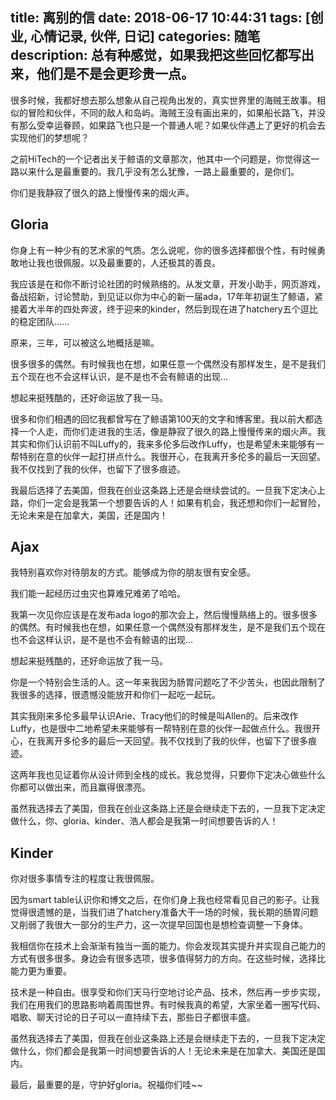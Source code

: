 title: 离别的信
date: 2018-06-17 10:44:31
tags: [创业, 心情记录, 伙伴, 日记]
categories: 随笔
description: 总有种感觉，如果我把这些回忆都写出来，他们是不是会更珍贵一点。
---

很多时候，我都好想去那么想象从自己视角出发的，真实世界里的海贼王故事。相似的冒险和伙伴，不同的敌人和岛屿。海贼王没有画出来的，如果船长路飞，并没有那么受幸运眷顾，如果路飞也只是一个普通人呢？如果伙伴遇上了更好的机会去实现他们的梦想呢？

之前HiTech的一个记者出关于鲸语的文章那次，他其中一个问题是，你觉得这一路以来什么是最重要的。我几乎没有怎么犹豫，一路上最重要的，是你们。

你们是我静寂了很久的路上慢慢传来的烟火声。

## Gloria

你身上有一种少有的艺术家的气质。怎么说呢，你的很多选择都很个性，有时候勇敢地让我也很佩服。以及最重要的，人还极其的善良。

我应该是在和你不断讨论社团的时候熟络的。从发文章，开发小助手，网页游戏，备战招新，讨论赞助，到见证以你为中心的新一届ada，17年年初诞生了鲸语，紧接着大半年的四处奔波，终于迎来的kinder，然后到现在进了hatchery五个逗比的稳定团队……

原来，三年，可以被这么地概括是嘛。

很多很多的偶然。有时候我也在想，如果任意一个偶然没有那样发生，是不是我们五个现在也不会这样认识，是不是也不会有鲸语的出现…

想起来挺残酷的，还好命运放了我一马。

很多和你们相遇的回忆我都曾写在了鲸语第100天的文字和博客里。我以前大都选择一个人走，而你们走进我的生活，像是静寂了很久的路上慢慢传来的烟火声。我其实和你们认识前不叫Luffy的，我来多伦多后改作Luffy，也是希望未来能够有一帮特别在意的伙伴一起打拼点什么。我很开心，在我离开多伦多的最后一天回望。我不仅找到了我的伙伴，也留下了很多痕迹。

我最后选择了去美国，但我在创业这条路上还是会继续尝试的。一旦我下定决心上路，你们一定会是我第一个想要告诉的人！如果有机会，我还想和你们一起冒险，无论未来是在加拿大，美国，还是国内！


## Ajax

我特别喜欢你对待朋友的方式。能够成为你的朋友很有安全感。

我们能一起经历过虫灾也算难兄难弟了哈哈。

我第一次见你应该是在发布ada logo的那次会上，然后慢慢熟络上的。很多很多的偶然。有时候我也在想，如果任意一个偶然没有那样发生，是不是我们五个现在也不会这样认识，是不是也不会有鲸语的出现…

想起来挺残酷的，还好命运放了我一马。

你是一个特别会生活的人。这一年来我因为肠胃问题吃了不少苦头，也因此限制了我很多的选择，很遗憾没能放开和你们一起吃一起玩。

其实我刚来多伦多最早认识Arie、Tracy他们的时候是叫Allen的。后来改作Luffy，也是很中二地希望未来能够有一帮特别在意的伙伴一起做点什么。我很开心，在我离开多伦多的最后一天回望。我不仅找到了我的伙伴，也留下了很多痕迹。

这两年我也见证着你从设计师到全栈的成长。我总觉得，只要你下定决心做些什么你都可以做出来，而且赢得很漂亮。

虽然我选择去了美国，但我在创业这条路上还是会继续走下去的，一旦我下定决定做什么，你、gloria、kinder、浩人都会是我第一时间想要告诉的人！


## Kinder

你对很多事情专注的程度让我很佩服。

因为smart table认识你和博文之后，在你们身上我也经常看见自己的影子。让我觉得很遗憾的是，当我们进了hatchery准备大干一场的时候，我长期的肠胃问题又削弱了我很大一部分的生产力，这一次提早回国也是想检查调整一下身体。

我相信你在技术上会渐渐有独当一面的能力。你会发现其实提升并实现自己能力的方式有很多很多。身边会有很多选项，很多值得努力的方向。在这些时候，选择比能力更为重要。

技术是一种自由。很享受和你们天马行空地讨论产品、技术，然后再一步步实现，我们在用我们的思路影响着周围世界。有时候我真的希望，大家坐着一圈写代码、唱歌、聊天讨论的日子可以一直持续下去，那些日子都很丰盛。

虽然我选择去了美国，但我在创业这条路上还是会继续走下去的，一旦我下定决定做什么，你们都会是我第一时间想要告诉的人！无论未来是在加拿大、美国还是国内。

最后，最重要的是，守护好gloria。祝福你们哇~~